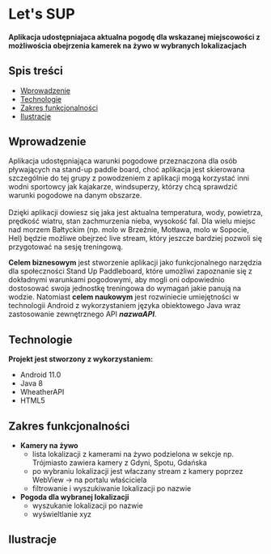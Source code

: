 # Let's SUP 
#### Aplikacja udostępniajaca aktualna pogodę dla wskazanej miejscowości z możliwościa obejrzenia kamerek na żywo w wybranych lokalizacjach 

## Spis treści 
* [Wprowadzenie](#wprowadzenie)
* [Technologie](#technologie)
* [Zakres funkcjonalności](#zakres-funkcjonalności)
* [Ilustracje](#ilustracje)

## Wprowadzenie 
 
Aplikacja udostępniająca warunki pogodowe przeznaczona dla osób pływających na stand-up paddle board, choć aplikacja jest skierowana szczególnie do tej grupy z powodzeniem z aplikacji mogą korzystać inni wodni sportowcy jak kajakarze, windsuperzy, którzy chcą sprawdzić warunki pogodowe na danym obszarze.<br/>
<br/>
Dzięki aplikacji dowiesz się jaka jest aktualna temperatura, wody, powietrza, prędkość wiatru, stan zachmurzenia nieba, wysokość fal. Dla wielu miejsc nad morzem Bałtyckim (np. molo w Brzeźnie, Motława, molo w Sopocie, Hel) będzie możliwe obejrzeć live stream, który jeszcze bardziej pozwoli się przygotować na sesję treningową. 

**Celem biznesowym** jest stworzenie aplikacji jako funkcjonalnego narzędzia dla społeczności Stand Up Paddleboard, które umożliwi zapoznanie się z dokładnymi warunkami pogodowymi, aby mogli oni odpowiednio dostosować swoja jednostkę treningowa do wymagań jakie panują na wodzie. Natomiast **celem naukowym** jest rozwiniecie umiejętności w technologii Android z wykorzystaniem języka obiektowego Java wraz zastosowanie zewnętrznego API **_nazwaAPI_**. 

## Technologie
**Projekt jest stworzony z wykorzystaniem:**
* Android 11.0
* Java 8
* WheatherAPI
* HTML5

## Zakres funkcjonalności

- **Kamery na żywo**
    - lista lokalizacji z kamerami na żywo podzielona w sekcje np. Trójmiasto zawiera kamery z Gdyni, Spotu, Gdańska
    - po wybraniu lokalizacji jest właczany stream z kamery poprzez WebView -> na portalu właściciela
    - filtrowanie i wyszukiwanie lokalizacji po nazwie 
- **Pogoda dla wybranej lokalizacji**
    - wyszukanie lokalizacji po nazwie 
    - wyświeltlanie xyz

## Ilustracje

